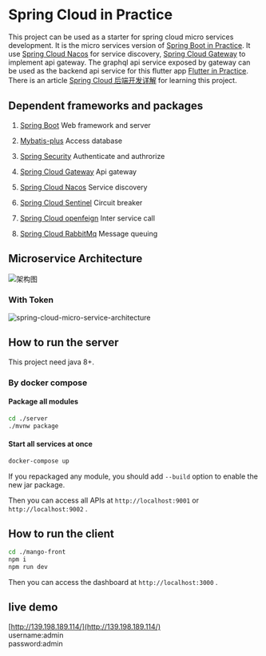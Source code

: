 # Spring Cloud in Practice

This project can be used as a starter for spring cloud micro services development. It is the micro services version of [Spring Boot in Practice](https://www.siques.cn/p/125). It use [Spring Cloud Nacos](https://nacos.io/zh-cn/docs/quick-start.html) for service discovery, [Spring Cloud Gateway](https://cloud.spring.io/spring-cloud-gateway/reference/html/) to implement api gateway. The graphql api service exposed by gateway can be used as the backend api service for this flutter app [Flutter in Practice](https://github.com/jaggerwang/flutter-in-practice). There is an article [Spring Cloud 后端开发详解](https://nacos.io/zh-cn/docs/quick-start.html) for learning this project.

## Dependent frameworks and packages

1. [Spring Boot](https://spring.io/projects/spring-boot) Web framework and server
1. [Mybatis-plus](https://mp.baomidou.com) Access database

1. [Spring Security](https://spring.io/projects/spring-security) Authenticate and authrorize
1. [Spring Cloud Gateway](https://spring.io/projects/spring-cloud-gateway) Api gateway
1. [Spring Cloud Nacos](https://nacos.io/zh-cn/docs/quick-start.html) Service discovery
1. [Spring Cloud Sentinel](https://github.com/alibaba/Sentinel) Circuit breaker
1. [Spring Cloud openfeign](https://github.com/OpenFeign) Inter service call
1. [Spring Cloud RabbitMq](https://www.rabbitmq.com/) Message queuing

## Microservice Architecture

![架构图](https://eric-he.oss-cn-beijing.aliyuncs.com/git/%E5%BE%AE%E6%9C%8D%E5%8A%A1%E6%9E%B6%E6%9E%84sy.jpg)
### With Token

![spring-cloud-micro-service-architecture](https://user-images.githubusercontent.com/1255011/80553599-06adb500-89fd-11ea-9cf8-f887e156e51b.png)


## How to run the server

This project need java 8+.


### By docker compose

#### Package all modules

```bash
cd ./server
./mvnw package
```

#### Start all services at once

```bash
docker-compose up
```

If you repackaged any module, you should add `--build` option to enable the new jar package.

Then you can access all APIs at `http://localhost:9001` or `http://localhost:9002` .

## How to run the client

```bash
cd ./mango-front
npm i 
npm run dev
```
Then you can access the dashboard at `http://localhost:3000` .

## live demo
[http://139.198.189.114/](http://139.198.189.114/)  
username:admin  
password:admin  


